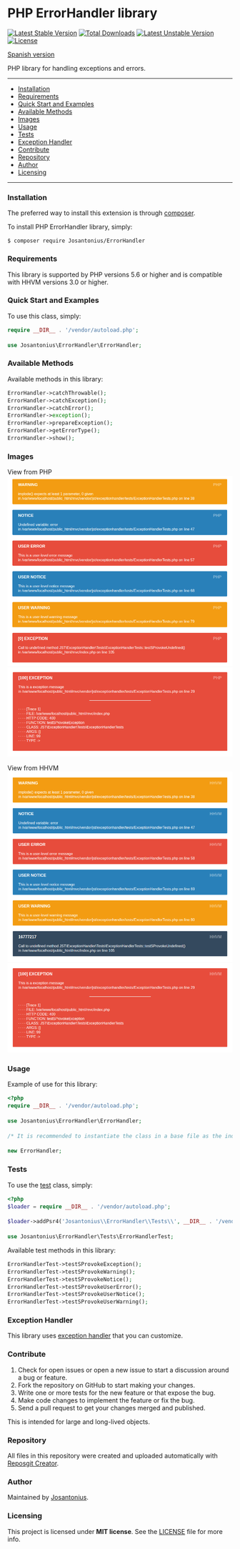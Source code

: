# PHP ErrorHandler library

[![Latest Stable Version](https://poser.pugx.org/josantonius/errorhandler/v/stable)](https://packagist.org/packages/josantonius/errorhandler) [![Total Downloads](https://poser.pugx.org/josantonius/errorhandler/downloads)](https://packagist.org/packages/josantonius/errorhandler) [![Latest Unstable Version](https://poser.pugx.org/josantonius/errorhandler/v/unstable)](https://packagist.org/packages/josantonius/errorhandler) [![License](https://poser.pugx.org/josantonius/errorhandler/license)](https://packagist.org/packages/josantonius/errorhandler)

[Spanish version](README-ES.md)

PHP library for handling exceptions and errors.

---

- [Installation](#installation)
- [Requirements](#requirements)
- [Quick Start and Examples](#quick-start-and-examples)
- [Available Methods](#available-methods)
- [Images](#images)
- [Usage](#usage)
- [Tests](#tests)
- [Exception Handler](#exception-handler)
- [Contribute](#contribute)
- [Repository](#repository)
- [Author](#author)
- [Licensing](#licensing)

---

### Installation

The preferred way to install this extension is through [composer](http://getcomposer.org/download/).

To install PHP ErrorHandler library, simply:

    $ composer require Josantonius/ErrorHandler

### Requirements

This library is supported by PHP versions 5.6 or higher and is compatible with HHVM versions 3.0 or higher.

### Quick Start and Examples

To use this class, simply:

```php
require __DIR__ . '/vendor/autoload.php';

use Josantonius\ErrorHandler\ErrorHandler;
```
### Available Methods

Available methods in this library:

```php
ErrorHandler->catchThrowable();
ErrorHandler->catchException();
ErrorHandler->catchError();
ErrorHandler->exception();
ErrorHandler->prepareException();
ErrorHandler->getErrorType();
ErrorHandler->show();
```

### Images

View from PHP
![image](resources/images/example-error-handler-php-library.png)
![image](resources/images/example-exception-handler-php-library.png)

View from HHVM
![image](resources/images/example-error-handler-hhvm-php-library.png)
![image](resources/images/example-exception-handler-hhvm-php-library.png)

### Usage

Example of use for this library:

```php
<?php
require __DIR__ . '/vendor/autoload.php';

use Josantonius\ErrorHandler\ErrorHandler;

/* It is recommended to instantiate the class in a base file as the index.php */

new ErrorHandler;
```

### Tests 

To use the [test](tests) class, simply:

```php
<?php
$loader = require __DIR__ . '/vendor/autoload.php';

$loader->addPsr4('Josantonius\\ErrorHandler\\Tests\\', __DIR__ . '/vendor/josantonius/errorhandler/tests');

use Josantonius\ErrorHandler\Tests\ErrorHandlerTest;

```
Available test methods in this library:

```php
ErrorHandlerTest->testSProvokeException();
ErrorHandlerTest->testSProvokeWarning();
ErrorHandlerTest->testSProvokeNotice();
ErrorHandlerTest->testSProvokeUserError();
ErrorHandlerTest->testSProvokeUserNotice();
ErrorHandlerTest->testSProvokeUserWarning();
```

### Exception Handler

This library uses [exception handler](src/Exception) that you can customize.
### Contribute
1. Check for open issues or open a new issue to start a discussion around a bug or feature.
1. Fork the repository on GitHub to start making your changes.
1. Write one or more tests for the new feature or that expose the bug.
1. Make code changes to implement the feature or fix the bug.
1. Send a pull request to get your changes merged and published.

This is intended for large and long-lived objects.

### Repository

All files in this repository were created and uploaded automatically with [Reposgit Creator](https://github.com/Josantonius/BASH-Reposgit).

### Author

Maintained by [Josantonius](https://github.com/Josantonius/).

### Licensing

This project is licensed under **MIT license**. See the [LICENSE](LICENSE) file for more info.
